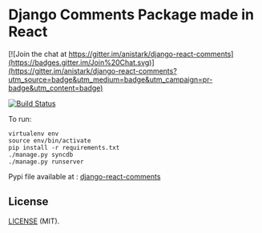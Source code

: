 # Django Comments Package made in React

[![Join the chat at https://gitter.im/anistark/django-react-comments](https://badges.gitter.im/Join%20Chat.svg)](https://gitter.im/anistark/django-react-comments?utm_source=badge&utm_medium=badge&utm_campaign=pr-badge&utm_content=badge)

[![Build Status](https://travis-ci.org/anistark/django-react-comments.svg?branch=master)](https://travis-ci.org/anistark/django-react-comments)


To run:

```
virtualenv env
source env/bin/activate
pip install -r requirements.txt
./manage.py syncdb
./manage.py runserver
```


Pypi file available at : [django-react-comments](https://pypi.python.org/pypi?%3Aaction=display&name=django-react-comments&version=0.0.2)


## License
[LICENSE](https://github.com/anistark/django-react-comments/blob/master/LICENSE) (MIT).

